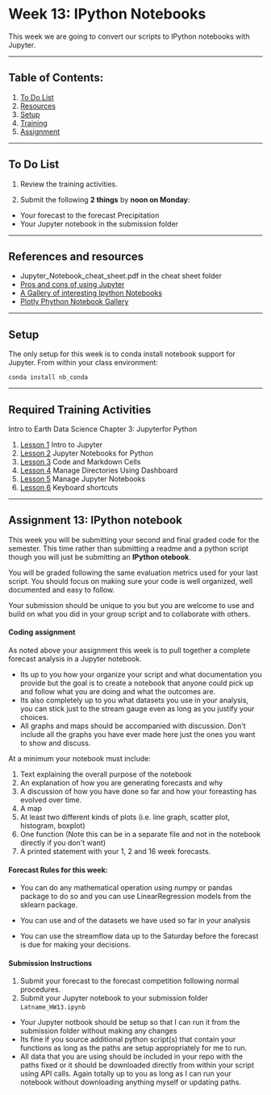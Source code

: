 # Week 13: IPython Notebooks
This week we are going to convert our scripts to IPython notebooks with Jupyter.

____
## Table of Contents:
1. [ To Do List](#todo)
1. [ Resources](#resources)
1. [ Setup](#setup)
1. [ Training](#training)
1. [ Assignment](#assignment)

___
<a name="todo"></a>
## To Do List
1. Review the training activities.

2. Submit the following **2 things** by **noon on Monday**:
 - Your forecast to the forecast Precipitation
 - Your Jupyter notebook in the submission folder

___
<a name="references"></a>
## References and resources
  - Jupyter_Notebook_cheat_sheet.pdf in the cheat sheet folder
  - [Pros and cons of using Jupyter](https://medium.com/better-programming/pros-and-cons-for-jupyter-notebooks-as-your-editor-for-data-science-work-tip-pycharm-is-probably-40e88f7827cb)
  - [A Gallery of interesting Ipython Notebooks](http://pythonic.zoomquiet.top/data/20171227234039/index.html)
  - [Plotly Phython Notebook Gallery](https://plotly.com/python/v3/ipython-notebooks/)

___
<a name="setup"></a>
## Setup
The only setup for this week is to conda install notebook support for Jupyter. From within your class environment:

`conda install nb_conda`
___
<a name="training"></a>
## Required Training Activities
Intro to Earth Data Science Chapter 3: Jupyterfor Python
1. [Lesson 1](https://www.earthdatascience.org/courses/intro-to-earth-data-science/open-reproducible-science/jupyter-python/) Intro to Jupyter
1. [Lesson 2](https://www.earthdatascience.org/courses/intro-to-earth-data-science/open-reproducible-science/jupyter-python/get-started-with-jupyter-notebook-for-python/) Jupyter Notebooks for Python
1. [Lesson 3](https://www.earthdatascience.org/courses/intro-to-earth-data-science/open-reproducible-science/jupyter-python/code-markdown-cells-in-jupyter-notebook/) Code and Markdown Cells
1. [Lesson 4](https://www.earthdatascience.org/courses/intro-to-earth-data-science/open-reproducible-science/jupyter-python/manage-directories-jupyter-dashboard/) Manage Directories Using Dashboard
1. [Lesson 5](https://www.earthdatascience.org/courses/intro-to-earth-data-science/open-reproducible-science/jupyter-python/manage-jupyter-notebook-files/) Manage Jupyter Notebooks
1. [Lesson 6](https://www.earthdatascience.org/courses/intro-to-earth-data-science/open-reproducible-science/jupyter-python/jupyter-notebook-shortcuts/) Keyboard shortcuts

___
<a name="assignment"></a>
## Assignment 13: IPython notebook
This week you will be submitting your second and final graded code for the semester. This time rather than submitting a readme and a python script though you will just be submitting an **IPython otebook**.

You will be graded following the same evaluation metrics used for your last script. You should focus on making sure your code is well organized, well documented and easy to follow.

Your submission should be unique to you but you are welcome to use and build on what you did in your group script and to collaborate with others.

#### Coding assignment
As noted above your assignment this week is to pull together a complete forecast analysis in a Jupyter notebook.
- Its up to you how  your organize your script and what documentation you provide but the goal is to create a notebook that anyone could pick up and follow what you are doing and what the outcomes are.
- Its also completely up to you what datasets you use in your analysis, you can stick just to the stream gauge even as long as you justify your choices.
- All graphs and maps should be accompanied with discussion. Don't include all the graphs you have ever made here just the ones you want to show and discuss.

At a minimum your notebook must include:
1. Text explaining the overall purpose of the notebook
2. An explanation of how you are generating forecasts and why
3. A discussion of how you have done so far and how your foreasting has evolved over time.
4. A map
5. At least two different kinds of plots (i.e. line graph, scatter plot, histogram, boxplot)
6. One function (Note this can be in a separate file and not  in the notebook directly if you don't want)
7. A printed statement with your 1, 2 and 16 week forecasts.

#### Forecast Rules for this week:
- You can do any mathematical operation using numpy or pandas package to do so and you can use LinearRegression models from the sklearn package.  

- You can use and of the datasets we have used so far in your analysis

- You can use the streamflow data up to the Saturday before the forecast is due for making your decisions.

#### Submission Instructions
1.  Submit your forecast to the forecast competition following normal procedures.
2. Submit your Jupyter notebook to your submission folder `Latname_HW13.ipynb`
  - Your Jupyter notbook should be setup so that I can run it from the submission folder without making any changes
  - Its fine if you source additional python script(s) that contain your functions as long as the paths are setup appropriately for me to run.
  - All data that you are using should be included in your repo with the paths fixed or it should be downloaded directly from within your script using API calls. Again totally up to you as long as I can run your notebook without downloading anything myself or updating paths.

